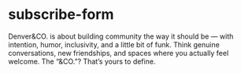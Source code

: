 # subscribe-form
Denver&amp;CO. is about building community the way it should be — with intention, humor, inclusivity, and a little bit of funk. Think genuine conversations, new friendships, and spaces where you actually feel welcome.  The “&amp;CO.”?   That’s yours to define.
